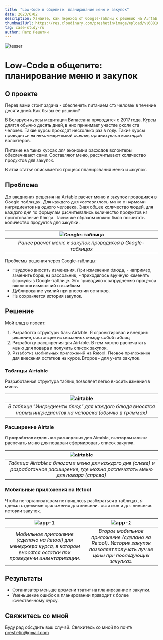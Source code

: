 ```yaml
---
title: "Low-Code в общепите: планирование меню и закупок"
date: 2023/6/02
description: Узнайте, как переход от Google-таблиц к решению на Airtable улучшил организацию питания на курсах медитации.
thumbnailUrl: https://res.cloudinary.com/preshetin/image/upload/v1688101501/preshetin.com/case-studies/meal-planning-1_vitsdr.png
tag: case-study-ru
author: Петр Решетин
---
```


![teaser](https://res.cloudinary.com/preshetin/image/upload/v1702906736/preshetin.com/case-studies/meals-and-purchasing/meals-and-purchasing-teaser_dx0pew.png)

# Low-Code в общепите: планирование меню и закупок

## О проекте

Перед вами стоит задача - обеспечить питанием сто человек в течение десяти дней. Как бы вы ее решили?

В Беларуси курсы медитации Випассана проводятся с 2017 года. Курсы длятся обычно десять дней, в них принимает участие около ста человек. Такие курсы проходят несколько раз в году. Такие курсы проводятся на некоммерческой основе, организуются командой волонтеров.

Питание на таких курсах для экономии расходов волонтеры обеспечивают сами. Составляют меню, рассчитывают количество продуктов для закупок. 

В этой статье описывается процесс планирования меню и закупок.

## Проблема

До внеднения решения на Airtable расчет меню и закупок проводился в Google-таблицах. Для каждого дня составлялось меню с нормами ингредиентов на одного человека. Зная общее количество людей, для каждого дня по формулам расчитывались количество продуктов на приготоваление блюда. Таким же образом можно было посчитать количество продуктов для закупки.


| ![Google-таблица](https://res.cloudinary.com/preshetin/image/upload/v1702909096/preshetin.com/case-studies/meals-and-purchasing/meal-planning-0_2_medi06_a2utvm.png) |
|:--:|
| *Ранее расчет меню и закупок проводился в Google-таблицах* |


Проблемы решения через Google-таблицы:
- Неудобно вносить изменения. При изменении блюда, - например, заменить борщ на рассольник, - приходилось вручную изменять формулы в Google-таблице. Это приводило к затруднению процесса внесения изменений и ошибкам
- Дублирование усилий при внесении остатков.
- Не сохраняется история закупок.

## Решение

Мой влад в проект:
1. Разработка структуры базы Airtable. Я спроектировал и внедрил решение, состоящее из связанных между собой таблиц.
2. Разработку расширения для Airtable. В нем можно распечатать меню для повара и получить список закупок.
3. Разаботка мобильных приложений на Retool. Первое приложение для внесения остатков на курсе. Второе - для учета закупок.

### Таблицы Airtable

Разработанная структура таблиц позволяет легко вносить измения в меню.

| ![airtable](https://res.cloudinary.com/preshetin/image/upload/v1702907563/preshetin.com/case-studies/meals-and-purchasing/meal-ingredients_yj0q5d.png) |
|:--:|
| *В таблице "Ингредиенты блюд" для каждого блюда вносятся нормы ингредиентов на человека (обычно в граммах)* |

### Расширение Airtale

Я разработал отдельное расширение для Airtable, в котором можно распечать меню для повара и сформировать список закупок.

| ![airtable](https://res.cloudinary.com/preshetin/image/upload/v1702907564/preshetin.com/case-studies/meals-and-purchasing/extension_i3vmet.png) |
|:--:|
| *Таблица Airtable с блюдами меню для каждого дня (слева) и разработанное расширение, где можно распечатать меню для повара (справа)* |

### Мобильные приложения на Retool

Чтобы не-организаторам не пришлось разбираться в таблицах, я сделал отдельные приложения для внесения остатков и для внесения истории закупок.

| ![app-1](https://res.cloudinary.com/preshetin/image/upload/v1702906742/preshetin.com/case-studies/meals-and-purchasing/retool-app-manager_vvbx7f.jpg) | ![app-2](https://res.cloudinary.com/preshetin/image/upload/v1702908531/preshetin.com/case-studies/meals-and-purchasing/retool-app-purchasing_fxmlju.jpg) |
|:--:|:--:|
| *Мобильное приложение (сделано на Retool) для менеджера курса, в котором вносятся остатки при проведении инвентаризации.* | *Второе мобильное приложение (сделано на Retool). История закупок позволяет получать лучше цены при последующих закупках.* |


## Результаты

- Организатор меньше времени тратит на планирование и закупки.
- Уменьшение ошибок в планировании приводит к более качественному курсу.

## Свяжитесь со мной

Буду рад обсудить ваш случай. Свяжитесь со мной по почте preshetin@gmail.com
